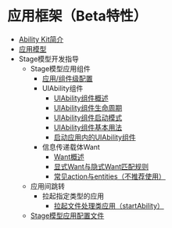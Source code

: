 # 应用框架（Beta特性）

- [Ability Kit简介](cj-abilitykit-overview.md)
- [应用模型](cj-application-models.md)
- Stage模型开发指导
    - Stage模型应用组件
        - [应用/组件级配置](cj-application-component-configuration-stage.md)
        - UIAbility组件
            - [UIAbility组件概述](cj-uiability-overview.md)
            - [UIAbility组件生命周期](cj-uiability-lifecycle.md)
            - [UIAbility组件启动模式](cj-uiability-launch-type.md)
            - [UIAbility组件基本用法](cj-uiability-usage.md)
            - [启动应用内的UIAbility组件](cj-uiability-intra-device-interaction.md)
        - 信息传递载体Want
            - [Want概述](cj-want-overview.md)
            - [显式Want与隐式Want匹配规则](cj-explicit-implicit-want-mappings.md)
            - [常见action与entities（不推荐使用）](cj-actions-entities.md)
    - 应用间跳转
        - 拉起指定类型的应用
            - [拉起文件处理类应用（startAbility）](cj-file-processing-apps-startup.md)
    - [Stage模型应用配置文件](cj-config-file-stage.md)